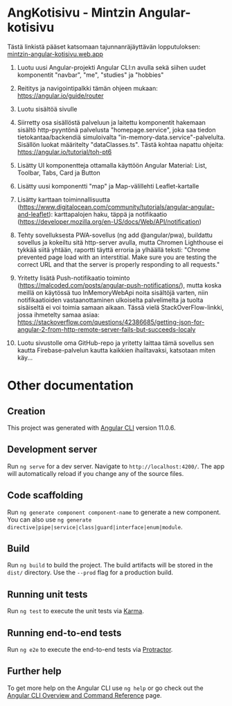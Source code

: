 # AngKotisivu - Mintzin Angular-kotisivu

Tästä linkistä pääset katsomaan tajunnanräjäyttävän lopputuloksen:
[mintzin-angular-kotisivu.web.app](mintzin-angular-kotisivu.web.app)

1. Luotu uusi Angular-projekti Angular CLI:n avulla sekä siihen uudet komponentit "navbar", "me", "studies" ja "hobbies"

2. Reititys ja navigointipalkki tämän ohjeen mukaan: https://angular.io/guide/router

3. Luotu sisältöä sivulle

4. Siirretty osa sisällöstä palveluun ja laitettu komponentit hakemaan sisältö http-pyyntönä palvelusta "homepage.service", joka saa tiedon tietokantaa/backendiä simuloivalta "in-memory-data.service"-palvelulta. Sisällön luokat määritelty "dataClasses.ts". Tästä kohtaa napattu ohjeita: https://angular.io/tutorial/toh-pt6

5. Lisätty UI komponentteja ottamalla käyttöön Angular Material: List, Toolbar, Tabs, Card ja Button

6. Lisätty uusi komponentti "map" ja Map-välillehti Leaflet-kartalle

7. Lisätty karttaan toiminnallisuutta (https://www.digitalocean.com/community/tutorials/angular-angular-and-leaflet):
   karttapalojen haku, täppä ja notifikaatio (https://developer.mozilla.org/en-US/docs/Web/API/notification)

8. Tehty sovelluksesta PWA-sovellus (ng add @angular/pwa), buildattu sovellus ja kokeiltu sitä http-server avulla, mutta Chromen Lighthouse ei tykkää siitä yhtään, raportti täyttä erroria ja ylhäällä teksti: "Chrome prevented page load with an interstitial. Make sure you are testing the correct URL and that the server is properly responding to all requests."

9. Yritetty lisätä Push-notifikaatio toiminto (https://malcoded.com/posts/angular-push-notifications/),
   mutta koska meillä on käytössä tuo InMemoryWebApi noita sisältöjä varten, niin notifikaatioiden
   vastaanottaminen ulkoiselta palvelimelta ja tuolta sisäiseltä ei voi toimia samaan aikaan.
   Tässä vielä StackOverFlow-linkki, jossa ihmetelty samaa asiaa:
   https://stackoverflow.com/questions/42386685/getting-json-for-angular-2-from-http-remote-server-fails-but-succeeds-localy

10. Luotu sivustolle oma GitHub-repo ja yritetty laittaa tämä sovellus sen kautta Firebase-palvelun kautta kaikkien ihailtavaksi, katsotaan miten käy...

# Other documentation

## Creation

This project was generated with [Angular CLI](https://github.com/angular/angular-cli) version 11.0.6.

## Development server

Run `ng serve` for a dev server. Navigate to `http://localhost:4200/`. The app will automatically reload if you change any of the source files.

## Code scaffolding

Run `ng generate component component-name` to generate a new component. You can also use `ng generate directive|pipe|service|class|guard|interface|enum|module`.

## Build

Run `ng build` to build the project. The build artifacts will be stored in the `dist/` directory. Use the `--prod` flag for a production build.

## Running unit tests

Run `ng test` to execute the unit tests via [Karma](https://karma-runner.github.io).

## Running end-to-end tests

Run `ng e2e` to execute the end-to-end tests via [Protractor](http://www.protractortest.org/).

## Further help

To get more help on the Angular CLI use `ng help` or go check out the [Angular CLI Overview and Command Reference](https://angular.io/cli) page.
